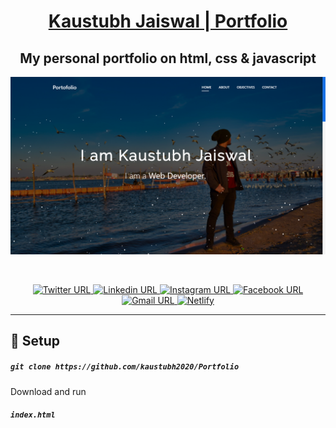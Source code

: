 <a target="_blank" rel="noopener noreferrer" href="https://kaustubhjaiswal.netlify.app/"><h1 align="center">Kaustubh Jaiswal | Portfolio</h1></a>

 <h2 align="center">My personal portfolio on html, css & javascript</h2>
 
 
 <p align="center">
    <img alt="portfolio" src="./Documents/banner.png" width="auto" />
</p>

<!-- Footer -->
<br>

<p align="center">

<a target="_blank" rel="noopener noreferrer" href="https://twitter.com/kaustubh_2020">
<img alt="Twitter URL" src="https://img.shields.io/twitter/url?label=Twitter&style=social&url=https%3A%2F%2Ftwitter.com%2Fkaustubh_2020">
</a>

<a target="_blank" rel="noopener noreferrer" href="https://www.linkedin.com/in/kaustubh2020/">
<img alt="Linkedin URL" src="https://img.shields.io/twitter/url?color=green&label=Linkedin&logo=linkedin&style=social&url=https%3A%2F%2Fwww.linkedin.com%2Fin%2Fkaustubh2020%2F">
</a>

<a target="_blank" rel="noopener noreferrer" href="https://www.instagram.com/_windsonmyhair_/">
<img alt="Instagram URL" src="https://img.shields.io/twitter/url?label=Instagram&logo=instagram&logoColor=blue&style=social&url=https%3A%2F%2Fwww.instagram.com%2F_windsonmyhair_%2F">
</a>

<a target="_blank" rel="noopener noreferrer" href="https://www.facebook.com/kaustubh20">
<img alt="Facebook URL" src="https://img.shields.io/twitter/url?label=Facebook&logo=facebook&logoColor=blue&style=social&url=https%3A%2F%2Fwww.facebook.com%2Fkaustubh20">
</a>

<a target="_blank" rel="noopener noreferrer" href="mailto: kaustubhjaiswal200@gmail.com">
  <img alt="Gmail URL" src="https://img.shields.io/twitter/url?label=E-mail&logo=google%20messages&logoColor=blue&style=social&url=https%3A%2F%2Fmail.google.com%2F">
</a>

<a target="_blank" rel="noopener noreferrer" href="https://app.netlify.com/sites/kaustubhjaiswal/deploys">
  <img alt="Netlify" src="https://img.shields.io/netlify/1429cb7e-8caf-4a29-9825-1091533b026f?logo=netlify&logoColor=blue&style=social">
</a>

</p>

<!-- Footer END -->
<hr>

## :wrench: Setup

##### ``git clone https://github.com/kaustubh2020/Portfolio``

Download and run 
##### `index.html`
